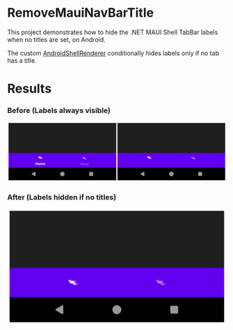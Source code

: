 # RemoveMauiNavBarTitle

This project demonstrates how to hide the .NET MAUI Shell TabBar labels when no titles are set, on Android.

The custom [AndroidShellRenderer](https://github.com/mhrastegari/RemoveMauiNavBarTitle/blob/main/src/Platforms/Android/Renderers/AndroidShellRenderer.cs) conditionally hides labels only if no tab has a title.

# Results

### Before (Labels always visible)

![Before](https://github.com/mhrastegari/RemoveMauiNavBarTitle/blob/main/before.png)

### After (Labels hidden if no titles)

![After](https://github.com/mhrastegari/RemoveMauiNavBarTitle/blob/main/after.png)
